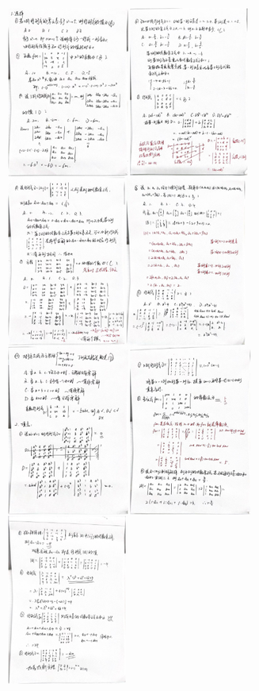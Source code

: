 <img src="chap 1 行列式练习题.assets/011299a0b7bf2ebf0a2aab094bd16bdf.jpg" alt="011299a0b7bf2ebf0a2aab094bd16bdf" style="zoom:33%;" />

<img src="chap 1 行列式练习题.assets/16861fecae1eff90f726fa1694fc6cf3.jpg" alt="16861fecae1eff90f726fa1694fc6cf3" style="zoom:33%;" />

<img src="chap 1 行列式练习题.assets/6b336475c91862fd8cee3454e95edf90.jpg" alt="6b336475c91862fd8cee3454e95edf90" style="zoom:33%;" />

<img src="chap 1 行列式练习题.assets/54832785e2924c479fa7c2e51fdada00.jpg" alt="54832785e2924c479fa7c2e51fdada00" style="zoom:33%;" />

<img src="chap 1 行列式练习题.assets/9444280baac52210bbcac95e76e0ca51.jpg" alt="9444280baac52210bbcac95e76e0ca51" style="zoom:33%;" />

<img src="chap 1 行列式练习题.assets/98186d072ff307d4157f1c7b2fde8357.jpg" alt="98186d072ff307d4157f1c7b2fde8357" style="zoom:33%;" />

<img src="chap 1 行列式练习题.assets/a33b536bfca03e7b813855942db3dc0c.jpg" alt="a33b536bfca03e7b813855942db3dc0c" style="zoom:33%;" />
